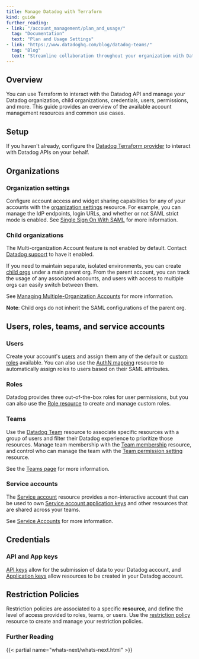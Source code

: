 ```yaml
---
title: Manage Datadog with Terraform
kind: guide
further_reading:
- link: "/account_management/plan_and_usage/"
  tag: "Documentation"
  text: "Plan and Usage Settings"
- link: "https://www.datadoghq.com/blog/datadog-teams/"
  tag: "Blog"
  text: "Streamline collaboration throughout your organization with Datadog Teams"
---
```


## Overview

You can use Terraform to interact with the Datadog API and manage your Datadog organization, child organizations, credentials, users, permissions, and more. This guide provides an overview of the available account management resources and common use cases.

## Setup

If you haven't already, configure the [Datadog Terraform provider][8] to interact with Datadog APIs on your behalf.

## Organizations

### Organization settings

Configure account access and widget sharing capabilities for any of your accounts with the [organization settings][4] resource. For example, you can manage the IdP endpoints, login URLs, and whether or not SAML strict mode is enabled. See [Single Sign On With SAML][5] for more information.

### Child organizations

<div class="alert alert-info">The Multi-organization Account feature is not enabled by default. Contact <a href="https://docs.datadoghq.com/help/" target="_blank">Datadog support</a> to have it enabled.</div>

If you need to maintain separate, isolated environments, you can create [child orgs][1] under a main parent org. From the parent account, you can track the usage of any associated accounts, and users with access to multiple orgs can easily switch between them.

See [Managing Multiple-Organization Accounts][3] for more information.

**Note**: Child orgs do not inherit the SAML configurations of the parent org.


## Users, roles, teams, and service accounts

### Users

Create your account's [users][10] and assign them any of the default or [custom roles][9] available. You can also use the [AuthN mapping][20] resource to automatically assign roles to users based on their SAML attributes.

### Roles

Datadog provides three out-of-the-box roles for user permissions, but you can also use the [Role resource][18] to create and manage custom roles.

### Teams

Use the [Datadog Team][11] resource to associate specific resources with a group of users and filter their Datadog experience to prioritize those resources. Manage team membership with the [Team membership][12] resource, and control who can manage the team with the [Team permission setting][17] resource.

See the [Teams page][13] for more information.

### Service accounts

The [Service account][14] resource provides a non-interactive account that can be used to own [Service account application keys][15] and other resources that are shared across your teams.   

See [Service Accounts][16] for more information.

## Credentials

### API and App keys

[API keys][6] allow for the submission of data to your Datadog account, and [Application keys][7] allow resources to be created in your Datadog account.

## Restriction Policies

Restriction policies are associated to a specific **resource**, and define the level of access provided to roles, teams, or users. Use the [restriction policy][19] resource to create and manage your restriction policies.

### Further Reading

{{< partial name="whats-next/whats-next.html" >}}

[1]: https://registry.terraform.io/providers/DataDog/datadog/latest/docs/resources/child_organization
[2]: /help/
[3]: /account_management/multi_organization/
[4]: https://registry.terraform.io/providers/DataDog/datadog/latest/docs/resources/organization_settings
[5]: /account_management/saml/
[6]: https://registry.terraform.io/providers/DataDog/datadog/latest/docs/resources/api_key
[7]: https://registry.terraform.io/providers/DataDog/datadog/latest/docs/resources/application_key
[8]: /integrations/terraform/
[9]: /account_management/rbac/?tab=datadogapplication#custom-roles
[10]: https://registry.terraform.io/providers/DataDog/datadog/latest/docs/resources/user
[11]: https://registry.terraform.io/providers/DataDog/datadog/latest/docs/resources/team
[12]: https://registry.terraform.io/providers/DataDog/datadog/latest/docs/resources/team_membership
[13]: /account_management/teams/
[14]: https://registry.terraform.io/providers/DataDog/datadog/latest/docs/resources/service_account
[15]: https://registry.terraform.io/providers/DataDog/datadog/latest/docs/resources/service_account_application_key
[16]: /account_management/org_settings/service_accounts
[17]: https://registry.terraform.io/providers/DataDog/datadog/latest/docs/resources/team_permission_setting
[18]: https://registry.terraform.io/providers/DataDog/datadog/latest/docs/resources/role
[19]: https://registry.terraform.io/providers/DataDog/datadog/latest/docs/resources/restriction_policy
[20]: https://registry.terraform.io/providers/DataDog/datadog/latest/docs/resources/authn_mapping